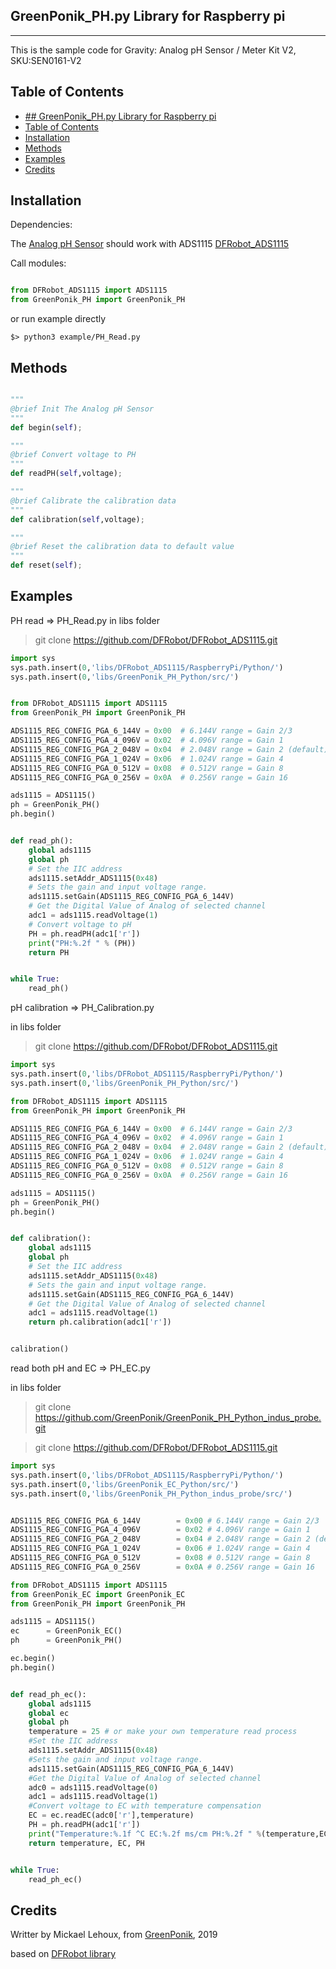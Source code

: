 ## GreenPonik_PH.py Library for Raspberry pi
---------------------------------------------------------
This is the sample code for Gravity: Analog pH Sensor / Meter Kit V2, SKU:SEN0161-V2
## Table of Contents

- [## GreenPonik_PH.py Library for Raspberry pi](#greenponikphpy-library-for-raspberry-pi)
- [Table of Contents](#table-of-contents)
- [Installation](#installation)
- [Methods](#methods)
- [Examples](#examples)
- [Credits](#credits)
<snippet>
<content>

## Installation

Dependencies:

The [Analog pH Sensor](https://wiki.dfrobot.com/Gravity__Analog_pH_Sensor_Meter_Kit_V2_SKU_SEN0161-V2) should work with ADS1115
[DFRobot_ADS1115](https://github.com/DFRobot/DFRobot_ADS1115/tree/master/RaspberryPi/Python) 

Call modules:

```Python

from DFRobot_ADS1115 import ADS1115
from GreenPonik_PH import GreenPonik_PH

```

or run example directly

```shell
$> python3 example/PH_Read.py

```
## Methods

```Python

"""
@brief Init The Analog pH Sensor
"""
def begin(self);

"""
@brief Convert voltage to PH
"""
def readPH(self,voltage);

"""
@brief Calibrate the calibration data
"""
def calibration(self,voltage);

"""
@brief Reset the calibration data to default value
"""
def reset(self);

```

## Examples
PH read => PH_Read.py
in libs folder

> git clone https://github.com/DFRobot/DFRobot_ADS1115.git
```Python
import sys
sys.path.insert(0,'libs/DFRobot_ADS1115/RaspberryPi/Python/')
sys.path.insert(0,'libs/GreenPonik_PH_Python/src/')


from DFRobot_ADS1115 import ADS1115
from GreenPonik_PH import GreenPonik_PH

ADS1115_REG_CONFIG_PGA_6_144V = 0x00  # 6.144V range = Gain 2/3
ADS1115_REG_CONFIG_PGA_4_096V = 0x02  # 4.096V range = Gain 1
ADS1115_REG_CONFIG_PGA_2_048V = 0x04  # 2.048V range = Gain 2 (default)
ADS1115_REG_CONFIG_PGA_1_024V = 0x06  # 1.024V range = Gain 4
ADS1115_REG_CONFIG_PGA_0_512V = 0x08  # 0.512V range = Gain 8
ADS1115_REG_CONFIG_PGA_0_256V = 0x0A  # 0.256V range = Gain 16

ads1115 = ADS1115()
ph = GreenPonik_PH()
ph.begin()


def read_ph():
    global ads1115
    global ph
    # Set the IIC address
    ads1115.setAddr_ADS1115(0x48)
    # Sets the gain and input voltage range.
    ads1115.setGain(ADS1115_REG_CONFIG_PGA_6_144V)
    # Get the Digital Value of Analog of selected channel
    adc1 = ads1115.readVoltage(1)
    # Convert voltage to pH
    PH = ph.readPH(adc1['r'])
    print("PH:%.2f " % (PH))
    return PH


while True:
    read_ph()
```

pH calibration => PH_Calibration.py

in libs folder

> git clone https://github.com/DFRobot/DFRobot_ADS1115.git
```Python
import sys
sys.path.insert(0,'libs/DFRobot_ADS1115/RaspberryPi/Python/')
sys.path.insert(0,'libs/GreenPonik_PH_Python/src/')

from DFRobot_ADS1115 import ADS1115
from GreenPonik_PH import GreenPonik_PH

ADS1115_REG_CONFIG_PGA_6_144V = 0x00  # 6.144V range = Gain 2/3
ADS1115_REG_CONFIG_PGA_4_096V = 0x02  # 4.096V range = Gain 1
ADS1115_REG_CONFIG_PGA_2_048V = 0x04  # 2.048V range = Gain 2 (default)
ADS1115_REG_CONFIG_PGA_1_024V = 0x06  # 1.024V range = Gain 4
ADS1115_REG_CONFIG_PGA_0_512V = 0x08  # 0.512V range = Gain 8
ADS1115_REG_CONFIG_PGA_0_256V = 0x0A  # 0.256V range = Gain 16

ads1115 = ADS1115()
ph = GreenPonik_PH()
ph.begin()


def calibration():
    global ads1115
    global ph
    # Set the IIC address
    ads1115.setAddr_ADS1115(0x48)
    # Sets the gain and input voltage range.
    ads1115.setGain(ADS1115_REG_CONFIG_PGA_6_144V)
    # Get the Digital Value of Analog of selected channel
    adc1 = ads1115.readVoltage(1)
    return ph.calibration(adc1['r'])


calibration()

```

read both pH and EC => PH_EC.py

in libs folder

> git clone https://github.com/GreenPonik/GreenPonik_PH_Python_indus_probe.git

> git clone https://github.com/DFRobot/DFRobot_ADS1115.git

```Python
import sys
sys.path.insert(0,'libs/DFRobot_ADS1115/RaspberryPi/Python/')
sys.path.insert(0,'libs/GreenPonik_EC_Python/src/')
sys.path.insert(0,'libs/GreenPonik_PH_Python_indus_probe/src/')


ADS1115_REG_CONFIG_PGA_6_144V        = 0x00 # 6.144V range = Gain 2/3
ADS1115_REG_CONFIG_PGA_4_096V        = 0x02 # 4.096V range = Gain 1
ADS1115_REG_CONFIG_PGA_2_048V        = 0x04 # 2.048V range = Gain 2 (default)
ADS1115_REG_CONFIG_PGA_1_024V        = 0x06 # 1.024V range = Gain 4
ADS1115_REG_CONFIG_PGA_0_512V        = 0x08 # 0.512V range = Gain 8
ADS1115_REG_CONFIG_PGA_0_256V        = 0x0A # 0.256V range = Gain 16

from DFRobot_ADS1115 import ADS1115
from GreenPonik_EC import GreenPonik_EC
from GreenPonik_PH import GreenPonik_PH

ads1115 = ADS1115()
ec      = GreenPonik_EC()
ph      = GreenPonik_PH()

ec.begin()
ph.begin()


def read_ph_ec():
	global ads1115
	global ec
	global ph
	temperature = 25 # or make your own temperature read process
	#Set the IIC address
	ads1115.setAddr_ADS1115(0x48)
	#Sets the gain and input voltage range.
	ads1115.setGain(ADS1115_REG_CONFIG_PGA_6_144V)
	#Get the Digital Value of Analog of selected channel
	adc0 = ads1115.readVoltage(0)
	adc1 = ads1115.readVoltage(1)
	#Convert voltage to EC with temperature compensation
	EC = ec.readEC(adc0['r'],temperature)
	PH = ph.readPH(adc1['r'])
	print("Temperature:%.1f ^C EC:%.2f ms/cm PH:%.2f " %(temperature,EC,PH))
	return temperature, EC, PH


while True:
	read_ph_ec()
```

## Credits
Writter by Mickael Lehoux, from [GreenPonik](https://www.greenponik.com), 2019

based on [DFRobot library](https://github.com/DFRobot/DFRobot_PH/tree/master/RaspberryPi/Python)
